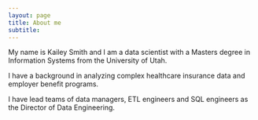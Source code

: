 ```yaml
---
layout: page
title: About me
subtitle: 
---
```


My name is Kailey Smith and I am a data scientist with a Masters degree in Information Systems from the University of Utah.

I have a background in analyzing complex healthcare insurance data and employer benefit programs.

I have lead teams of data managers, ETL engineers and SQL engineers as the Director of Data Engineering.
